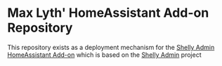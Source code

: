 # Max Lyth' HomeAssistant Add-on Repository

This repository exists as a deployment mechanism for the [Shelly Admin HomeAssistant Add-on](https://github.com/maxlyth/hassio-addons/tree/main/shelly-admin) which is based on the [Shelly Admin](https://github.com/maxlyth/shelly-admin) project
